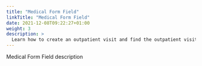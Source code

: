 ```yaml
---
title: "Medical Form Field"
linkTitle: "Medical Form Field"
date: 2021-12-08T09:22:27+01:00
weight: 3
description: >
  Learn how to create an outpatient visit and find the outpatient visit created previously
---
```


Medical Form Field description
